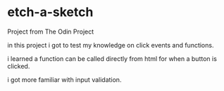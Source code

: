 # etch-a-sketch
Project from The Odin Project

in this project i got to test my knowledge on click events and functions.

i learned a function can be called directly from html for when a button is clicked.

i got more familiar with input validation.